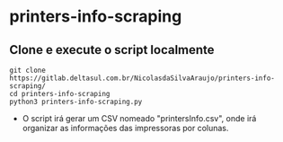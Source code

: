 # printers-info-scraping

## Clone e execute o script localmente

```
git clone https://gitlab.deltasul.com.br/NicolasdaSilvaAraujo/printers-info-scraping/
cd printers-info-scraping
python3 printers-info-scraping.py
```

- O script irá gerar um CSV nomeado "printersInfo.csv", onde irá organizar as informações das impressoras por colunas.
